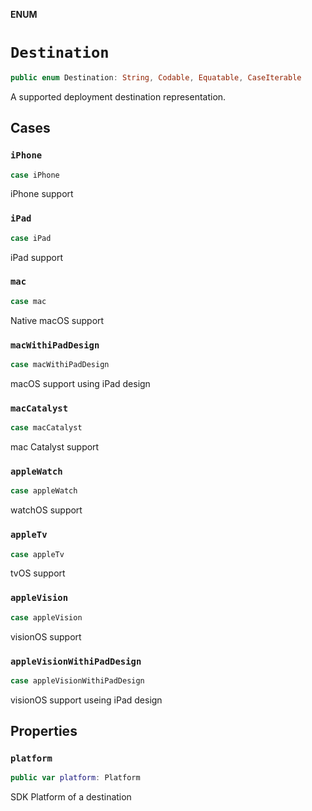 **ENUM**

# `Destination`

```swift
public enum Destination: String, Codable, Equatable, CaseIterable
```

A supported deployment destination representation.

## Cases
### `iPhone`

```swift
case iPhone
```

iPhone support

### `iPad`

```swift
case iPad
```

iPad support

### `mac`

```swift
case mac
```

Native macOS support

### `macWithiPadDesign`

```swift
case macWithiPadDesign
```

macOS support using iPad design

### `macCatalyst`

```swift
case macCatalyst
```

mac Catalyst support

### `appleWatch`

```swift
case appleWatch
```

watchOS support

### `appleTv`

```swift
case appleTv
```

tvOS support

### `appleVision`

```swift
case appleVision
```

visionOS support

### `appleVisionWithiPadDesign`

```swift
case appleVisionWithiPadDesign
```

visionOS support useing iPad design

## Properties
### `platform`

```swift
public var platform: Platform
```

SDK Platform of a destination
